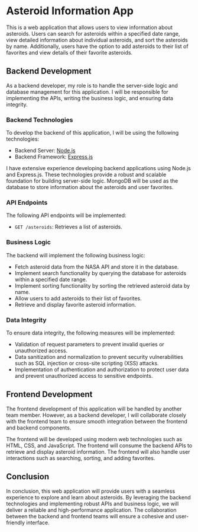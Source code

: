 # Asteroid Information App

This is a web application that allows users to view information about asteroids. Users can search for asteroids within a specified date range, view detailed information about individual asteroids, and sort the asteroids by name. Additionally, users have the option to add asteroids to their list of favorites and view details of their favorite asteroids.

## Backend Development

As a backend developer, my role is to handle the server-side logic and database management for this application. I will be responsible for implementing the APIs, writing the business logic, and ensuring data integrity.

### Backend Technologies

To develop the backend of this application, I will be using the following technologies:

- Backend Server: [Node.js](https://nodejs.org/en/)
- Backend Framework: [Express.js](https://expressjs.com/)
<!-- - Database: [MongoDB](https://www.mongodb.com/) -->

I have extensive experience developing backend applications using Node.js and Express.js. These technologies provide a robust and scalable foundation for building server-side logic. MongoDB will be used as the database to store information about the asteroids and user favorites.

### API Endpoints

The following API endpoints will be implemented:

- `GET /asteroids`: Retrieves a list of asteroids.
<!-- - `GET /asteroids/:id`: Retrieves detailed information about a specific asteroid.
- `GET /asteroids/search`: Retrieves a list of asteroids within a specified date range.
- `POST /favorites`: Add an asteroid to the list of favorites.
- `GET /favorites`: Retrieves a list of favorite asteroids.
- `GET /favorites/:id`: Retrieves detailed information about a favorite asteroid. -->

### Business Logic

The backend will implement the following business logic:

- Fetch asteroid data from the NASA API and store it in the database.
- Implement search functionality by querying the database for asteroids within a specified date range.
- Implement sorting functionality by sorting the retrieved asteroid data by name.
- Allow users to add asteroids to their list of favorites.
- Retrieve and display favorite asteroid information.

### Data Integrity

To ensure data integrity, the following measures will be implemented:

- Validation of request parameters to prevent invalid queries or unauthorized access.
- Data sanitization and normalization to prevent security vulnerabilities such as SQL injection or cross-site scripting (XSS) attacks.
- Implementation of authentication and authorization to protect user data and prevent unauthorized access to sensitive endpoints.

## Frontend Development

The frontend development of this application will be handled by another team member. However, as a backend developer, I will collaborate closely with the frontend team to ensure smooth integration between the frontend and backend components.

The frontend will be developed using modern web technologies such as HTML, CSS, and JavaScript. The frontend will consume the backend APIs to retrieve and display asteroid information. The frontend will also handle user interactions such as searching, sorting, and adding favorites.

## Conclusion

In conclusion, this web application will provide users with a seamless experience to explore and learn about asteroids. By leveraging the backend technologies and implementing robust APIs and business logic, we will deliver a reliable and high-performance application. The collaboration between the backend and frontend teams will ensure a cohesive and user-friendly interface.